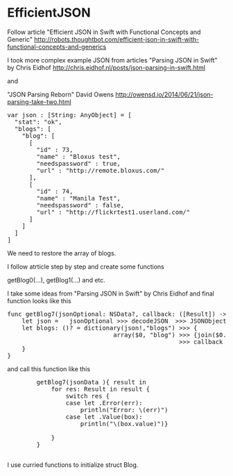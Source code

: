 EfficientJSON
=============

Follow article "Efficient JSON in Swift with Functional Concepts and Generic"
http://robots.thoughtbot.com/efficient-json-in-swift-with-functional-concepts-and-generics

I took more complex example JSON from articles "Parsing JSON in Swift"  by Chris Eidhof
http://chris.eidhof.nl/posts/json-parsing-in-swift.html

and 

"JSON Parsing Reborn" David Owens 
http://owensd.io/2014/06/21/json-parsing-take-two.html

<pre>
var json : [String: AnyObject] = [
  "stat": "ok",
  "blogs": [
    "blog": [
      [
        "id" : 73,
        "name" : "Bloxus test",
        "needspassword" : true,
        "url" : "http://remote.bloxus.com/"
      ],
      [
        "id" : 74,
        "name" : "Manila Test",
        "needspassword" : false,
        "url" : "http://flickrtest1.userland.com/"
      ]
    ]
  ]
]
</pre>

We need to restore the array of blogs.


I follow atrticle step by step and create some functions

getBlog0(...), getBlog1(...) and etc.

I take some ideas from "Parsing JSON in Swift"  by Chris Eidhof and final function looks like this

<pre>
func getBlog7(jsonOptional: NSData?, callback: ([Result<Blog>]) -> ()) {
    let json =   jsonOptional >>> decodeJSON  >>> JSONObject
    let blogs: ()? = dictionary(json!,"blogs") >>> {
                             array($0, "blog") >>> {join($0.map(Blog.decode))}
                                               >>> callback
    }
}
</pre>

and call this function like this

<pre>
        getBlog7(jsonData ){ result in
            for res: Result<Blog> in result {
                switch res {
                case let .Error(err):
                    println("Error: \(err)")
                case let .Value(box):
                    println("\(box.value)")}
                
            }
        }

</pre>

I use curried functions to initialize struct Blog.
